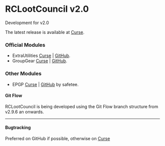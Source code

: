 # RCLootCouncil v2.0

Development for v2.0

The latest release is available at [Curse](http://www.curse.com/addons/wow/rclootcouncil).

### Official Modules

* ExtraUtilities [Curse](https://mods.curse.com/addons/wow/257427-rclootcouncil-extrautilities) | [GitHub](https://github.com/evil-morfar/RCLootCouncil_ExtraUtilities).
* GroupGear [Curse](https://mods.curse.com/addons/wow/rclootcouncil-groupgear) | [GitHub](https://github.com/evil-morfar/RCLootCouncil_GroupGear).

### Other Modules
* EPGP [Curse](https://mods.curse.com/addons/wow/269161-rclootcouncil-epgp) | [GitHub](https://github.com/SafeteeWoW/RCLootCouncil_EPGP) by safetee.


#### Git Flow 
RCLootCouncil is being developed using the Git Flow branch structure from v2.9.6 an onwards.


---

#### Bugtracking
Preferred on GitHub if possible, otherwise on [Curse](https://wow.curseforge.com/projects/rclootcouncil/issues)
